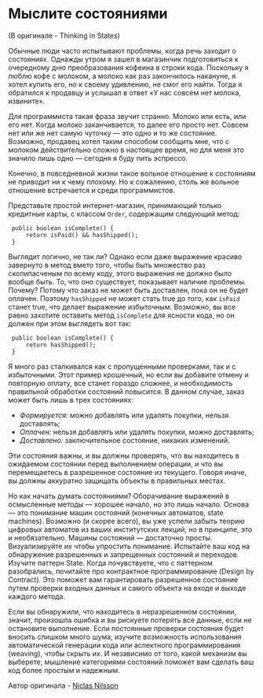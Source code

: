 # Мыслите состояниями
(В оригинале - Thinking in States)

Обычные люди часто испытывают проблемы, когда речь заходит о состояниях. Однажды утром я зашел в магазинчик подготовиться к очередному дню преобразования кофеина в строки кода. Поскольку я люблю кофе с молоком, а молоко как раз закончилось накануне, я хотел купить его, но к своему удивлению, не смог его найти. Тогда я обратился к продавцу и услышал в ответ «У нас совсем нет молока, извините».

Для программиста такая фраза звучит странно. Молоко или есть, или его нет. Когда молоко заканчивается, то далее его просто нет. Совсем нет или же нет самую чуточку — это одно и то же состояние. Возможно, продавец хотел таким способом сообщить мне, что с молоком действительно сложно в настоящее время, но для меня это значило лишь одно — сегодня я буду пить эспрессо.

Конечно, в повседневной жизни такое вольное отношение к состояниям не приводит ни к чему плохому. Но к сожалению, столь же вольное отношение встречается и среди программистов.

Представьте простой интернет-магазин, принимающий только кредитные карты, с классом `Order`, содержащим следующий метод:

```
 public boolean isComplete() {
     return isPaid() && hasShipped();
 }
```

Выглядит логично, не так ли? Однако если даже выражение красиво завернуто в метод вмето того, чтобы быть множество раз скопипасченым по всему коду, этого выражения не должно было вообще быть. То, что оно существует, показывает наличие проблемы. Почему? Потому что заказ не может быть доставлен, пока он не будет оплачен. Поэтому `hasShipped` не может стать true до того, как `isPaid` станет true, что делает выражение избыточным. Возможно, вы все равно захотите оставить метод `isComplete` для ясности кода, но он должен при этом выглядеть вот так:

```
 public boolean isComplete() {
     return hasShipped();
 }
```

Я много раз сталкивался как с пропущенными проверками, так и с избыточными. Этот пример крошечный, но если вы добавите отмену и повторную оплату, все станет гораздо сложнее, и необходимость правильной обработки состояний повысится. В данном случае, заказ может быть лишь в трех состояниях:

- *Формируется:* можно добавлять или удалять покупки, нельзя доставлять;
- *Оплачен:* нельзя добавлять или удалять покупки, можно доставлять;
- *Доставлено:* заключительное состояние, никаких изменений.

Эти состояния важны, и вы должны проверять, что вы находитесь в ожидаемом состоянии перед выполнением операции, и что вы перемещаетесь в разрешенное состояние из текущего. Говоря иначе, вы должны аккуратно защищать объекты в правильных местах.

Но как начать думать состояниями? Оборачивание выражений в осмысленные методы — хорошее начало, но это лишь начало. Основа — это понимание машин состояний (конечных автоматов, state machines). Возможно (и скорее всего), вы уже успели забыть теорию цифровых автоматов из ваших институтских лекций, но в принципе, это и необязательно. Машины состояний — достаточно просты. Визуализируйте их чтобы упростить понимание. Испытайте ваш код на обнаружение разрешенных и запрещенных состояний и переходов. Изучите паттерн State. Когда почувствуете, что с паттерном разобрались, почитайте про контрактное программирование (Design by Contract). Это поможет вам гарантировать разрешенное состояние путем проверки входных данных и самого объекта на входе и выходе каждого метода.

Если вы обнаружили, что находитесь в неразрешенном состоянии, значит, произошла ошибка и вы рискуете потерять все данные, если не остановите выполнение. Если постоянные проверки состояния будет вносить слишком много шума, изучите возможность использования автоматической генерации кода или аспектного программирования (weaving), чтобы скрыть их. И независимо от того, какой механизм вы выберете, мышление категориями состояний поможет вам сделать ваш код более простым и надежным.

Автор оригинала - [Niclas Nilsson](http://programmer.97things.oreilly.com/wiki/index.php/Niclas_Nilsson)